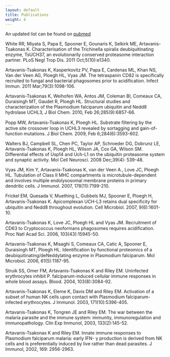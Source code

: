 ```yaml
---
layout: default
title: Publications
weight: 4
--- 
```


An updated list can be found on [pubmed](http://www.ncbi.nlm.nih.gov/pubmed?term=artavanis-tsakonas%20k%5BAuthor%5D)

White RR, Miyata S, Papa E, Spooner E, Gounaris K, Selkirk ME,
Artavanis-Tsakonas K. Characterisation of the Trichinella spiralis
deubiquitinating enzyme, TsUCH37, an evolutionarily conserved proteasome
interaction partner. PLoS Negl Trop Dis. 2011 Oct;5(10):e1340.

Artavanis-Tsakonas K, Kasperkovitz PV, Papa E, Cardenas ML, Khan NS, Van der
Veen AG, Ploegh HL, Vyas JM. The tetraspanin CD82 is specifically recruited to
fungal and bacterial phagosomes prior to acidification. Infect Immun. 2011
Mar;79(3):1098-106. 

Artavanis-Tsakonas K, Weihofen WA, Antos JM, Coleman BI, Comeaux CA, Duraisingh MT, Gaudet R, Ploegh HL. Structural studies and characterization of the Plasmodium falciparum ubiquitin and Nedd8 hydrolase UCHL3, J Biol Chem. 2010, Feb 26;285(9):6857-66.

Popp MW,  Artavanis-Tsakonas K, Ploegh HL. Substrate ﬁltering by the active site crossover loop in UCHL3 revealed by sortagging and gain-of-function mutations. J Biol Chem. 2009, Feb 6;284(6):3593-602. 

Walters BJ, Campbell SL, Chen PC, Taylor AP, Schroeder DG, Dobrunz LE, Artavanis-Tsakonas K, Ploegh HL, Wilson JA, Cox GA, Wilson SM. Differential effects of Usp14 and Uch-L1 on the ubiquitin proteasome system and synaptic activity. Mol Cell Neurosci. 2008 Dec;39(4): 539-48. 

Vyas JM, Kim Y, Artavanis-Tsakonas K, van der Veen A., Love JC, Ploegh HL. Tubulation of Class II MHC compartments is microtubule-dependent and involves multiple endolysosomal membrane proteins in primary dendritic cells. J Immunol. 2007, 178(11):7199-210. 

Frickel EM, Quesada V, Muething L, Gubbels MJ, Spooner E, Ploegh H, Artavanis-Tsakonas K. Apicomplexan UCH-L3 retains dual speciﬁcity for ubiquitin and Nedd8 throughout evolution. Cell Microbiol. 2007, 9(6):1601-10.

Artavanis-Tsakonas K, Love JC, Ploegh HL and Vyas JM. Recruitment of CD63 to Cryptococcus neoformans phagosomes requires acidiﬁcation. Proc Natl Acad Sci. 2006, 103(43):15945-50. 

Artavanis-Tsakonas K, Misaghi S, Comeaux CA, Catic A, Spooner E, Duraisingh MT, Ploegh HL. Identiﬁcation by functional proteomics of a deubiquitinating/deNeddylating enzyme in Plasmodium falciparum. Mol Microbiol. 2006, 61(5):1187-95. 

Struik SS, Omer FM, Artavanis-Tsakonas K and Riley EM. Uninfected erythrocytes inhibit P. falciparum-induced cellular immune responses in whole blood assays. Blood. 2004, 103(8):3084-92. 

Artavanis-Tsakonas K, Eleme K, Davis DM and Riley EM. Activation of a subset of human NK cells upon contact with Plasmodium falciparum-infected erythrocytes. J Immunol. 2003, 171(10):5396-405. 

Artavanis-Tsakonas K, Tongren JE and Riley EM. The war between the malaria parasite and the immune system: immunity, immunoregulation and immunopathology. Clin Exp Immunol, 2003, 133(2):145-52. 

Artavanis-Tsakonas K and Riley EM. Innate immune responses to Plasmodium falciparum malaria: early IFN- 
γ production is derived from NK cells and is preferentially induced by live rather than dead parasites. J Immunol, 2002, 169: 2956-2963.  

